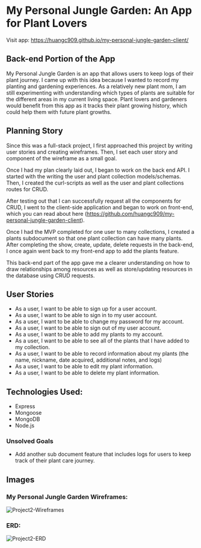# My Personal Jungle Garden: An App for Plant Lovers

Visit app: https://huangc909.github.io/my-personal-jungle-garden-client/

## Back-end Portion of the App

My Personal Jungle Garden is an app that allows users to keep logs of their plant journey. I came up with this idea because I wanted to record my planting and gardening experiences. As a relatively new plant mom, I am still experimenting with understanding which types of plants are suitable for the different areas in my current living space. Plant lovers and gardeners would benefit from this app as it tracks their plant growing history, which could help them with future plant growths.


## Planning Story

Since this was a full-stack project, I first approached this project by writing user stories and creating wireframes. Then, I set each user story and component of the wireframe as a small goal.

Once I had my plan clearly laid out, I began to work on the back end API. I started with the writing the user and plant collection models/schemas. Then, I created the curl-scripts as well as the user and plant collections routes for CRUD.

After testing out that I can successfully request all the components for CRUD, I went to the client-side application and began to work on front-end, which you can read about here (https://github.com/huangc909/my-personal-jungle-garden-client).

Once I had the MVP completed for one user to many collections, I created a plants subdocument so that one plant collection can have many plants. After completing the show, create, update, delete requests in the back-end, I once again went back to my front-end app to add the plants feature.

This back-end part of the app gave me a clearer understanding on how to draw relationships among resources as well as store/updating resources in the database using CRUD requests.


## User Stories

- As a user, I want to be able to sign up for a user account.
- As a user, I want to be able to sign in to my user account.
- As a user, I want to be able to change my password for my account.
- As a user, I want to be able to sign out of my user account.
- As a user, I want to be able to add my plants to my account.
- As a user, I want to be able to see all of the plants that I have added to my collection.
- As a user, I want to be able to record information about my plants (the name, nickname, date acquired, additional notes, and logs)
- As a user, I want to be able to edit my plant information.
- As a user, I want to be able to delete my plant information.


## Technologies Used:

- Express
- Mongoose
- MongoDB
- Node.js


### Unsolved Goals

- Add another sub document feature that includes logs for users to keep track of their plant care journey.

## Images
### My Personal Jungle Garden Wireframes:

![Project2-Wireframes](https://user-images.githubusercontent.com/53062479/86547397-e1f72180-bf06-11ea-9d17-0b9de6cfddf6.jpg)


### ERD:

![Project2-ERD](https://user-images.githubusercontent.com/53062479/86547712-e07a2900-bf07-11ea-9412-72062629f7e0.jpg)
